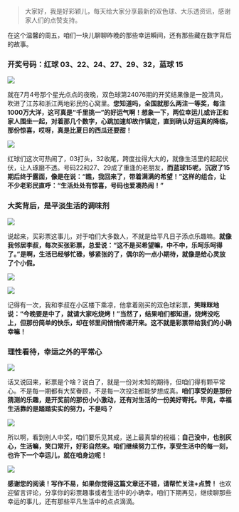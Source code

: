 > 大家好，我是好彩颖儿，每天给大家分享最新的双色球、大乐透资讯，感谢家人们的点赞支持。

在这个温馨的周五，咱们一块儿聊聊昨晚的那些幸运瞬间，还有那些藏在数字背后的故事。

### 开奖号码：红球 03、22、24、27、29、32，蓝球 15


![](https://cdn.jsdelivr.net/gh/wangwenjie1314/PicCDN/2024-7-5/1720141398234-image.png)


就在7月4号那个星光点点的夜晚，双色球第24076期的开奖结果像是一股清风，吹进了江苏和浙江两地彩民的心窝里。**您知道吗，全国就那么两注一等奖，每注1000万大洋，这可真是“千里挑一”的好运气啊！想象一下，两位幸运儿或许正和家人围坐一起，对着那几个数字，心跳加速却故作镇定，直到确认好运真的降临，那份惊喜，哎呀，真是比夏日的西瓜还要甜！**

![](https://cdn.jsdelivr.net/gh/wangwenjie1314/PicCDN/2024-7-5/1720141472341-image.png)

红球们这次可热闹了，03打头，32收尾，跨度拉得大大的，就像生活里的起起伏伏，让人琢磨不透。号码22和27、29成了重逢的老朋友，**而蓝球15呢，沉寂了15期后终于露面，像是在说：“瞧，我回来了，带着满满的希望！”这样的组合，让不少老彩民直呼：“生活处处有惊喜，号码也爱凑热闹！”**

### 大奖背后，是平淡生活的调味剂


![](https://cdn.jsdelivr.net/gh/wangwenjie1314/PicCDN/2024-7-5/1720141447885-image.png)


说起来，买彩票这事儿，对于咱们大多数人，不就是给平凡日子添点乐趣嘛。**就像我邻居李叔，每次买张彩票，总爱说：“这不是买希望嘛，中不中，乐呵乐呵得了。”是啊，生活已经够忙碌，够紧张的了，偶尔的一点小期待，就像是给心灵放了个小假。**


![](https://cdn.jsdelivr.net/gh/wangwenjie1314/PicCDN/2024-7-5/1720141484601-image.png)


![](https://cdn.jsdelivr.net/gh/wangwenjie1314/PicCDN/2024-7-5/1720141751285-image.png)


记得有一次，我和李叔在小区楼下乘凉，他拿着刚买的双色球彩票，**笑眯眯地说：“今晚要是中了，就请大家吃烧烤！”当然了，结果咱们都知道，烧烤没吃上，但那份简单的快乐，却在邻里间悄悄传递开来。这不就是彩票带给我们的小确幸嘛！**

### 理性看待，幸运之外的平常心


![](https://cdn.jsdelivr.net/gh/wangwenjie1314/PicCDN/2024-7-5/1720141582656-image.png)


话又说回来，彩票是个啥？说白了，就是一份对未知的期待，但咱们得有颗平常心。不是每一期都有大奖眷顾，不是每一次投注都能梦想成真。**咱们享受的是那份猜测的乐趣，是开奖前的那份小小激动，还有对生活的一份美好寄托。毕竟，幸福生活靠的是踏踏实实的努力，不是吗？**


![](https://cdn.jsdelivr.net/gh/wangwenjie1314/PicCDN/2024-7-5/1720141616503-image.png)

所以啊，看到别人中奖，咱们要乐见其成，送上最真挚的祝福；**自己没中，也别灰心，生活嘛，笑口常开，好彩自然来。咱们继续努力工作，享受生活中的每一刻，也许下一个幸运儿，就在咱身边呢！**


![](https://cdn.jsdelivr.net/gh/wangwenjie1314/PicCDN/2024-7-5/1720141721755-image.png)


**感谢您的阅读！写作不易，如果你觉得这篇文章还不错，请帮忙关注+点赞！** 也欢迎留言评论，分享你的彩票趣事或者生活中的小确幸。咱们下期再见，继续聊那些幸运的事儿，还有那些平凡生活中的点点滴滴。